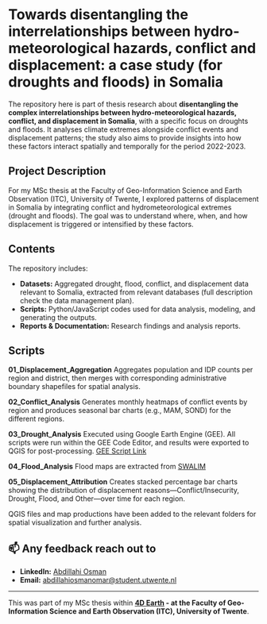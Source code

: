 # Towards disentangling the interrelationships between hydro-meteorological hazards, conflict and displacement: a case study (for droughts and floods) in Somalia 

The repository here is part of thesis research about **disentangling the complex interrelationships between hydro-meteorological hazards, conflict, and displacement in Somalia**, with a specific focus on droughts and floods. It analyses climate extremes alongside conflict events and displacement patterns; the study also aims to provide insights into how these factors interact spatially and temporally for the period 2022-2023.

## Project Description
For my MSc thesis at the Faculty of Geo-Information Science and Earth Observation (ITC), University of Twente, I explored patterns of displacement in Somalia by integrating conflict and hydrometeorological extremes (drought and floods). The goal was to understand where, when, and how displacement is triggered or intensified by these factors.

## Contents

The repository includes:
- **Datasets:** Aggregated drought, flood, conflict, and displacement data relevant to Somalia, extracted from relevant databases (full description check the data management plan).
- **Scripts:** Python/JavaScript codes used for data analysis, modeling, and generating the outputs.
- **Reports & Documentation:** Research findings and analysis reports.

## Scripts 

**01_Displacement_Aggregation**
Aggregates population and IDP counts per region and district, then merges with corresponding administrative boundary shapefiles for spatial analysis.

**02_Conflict_Analysis**
Generates monthly heatmaps of conflict events by region and produces seasonal bar charts (e.g., MAM, SOND) for the different regions.

**03_Drought_Analysis**
Executed using Google Earth Engine (GEE). All scripts were run within the GEE Code Editor, and results were exported to QGIS for post-processing. [GEE Script Link](https://code.earthengine.google.com/eefd5341366cea4e8b2912b633d794bd)

**04_Flood_Analysis**
Flood maps are extracted from [SWALIM](https://spatial.faoswalim.org/#/)

**05_Displacement_Attribution**
Creates stacked percentage bar charts showing the distribution of displacement reasons—Conflict/Insecurity, Drought, Flood, and Other—over time for each region.

QGIS files and map productions have been added to the relevant folders for spatial visualization and further analysis.

## 📫 Any feedback reach out to
- **LinkedIn:** [Abdillahi Osman](https://www.linkedin.com/in/abdillahi-osman-omar-7b2724173/)
- **Email:** [abdillahiosmanomar@student.utwente.nl](mailto:abdillahiosmanomar@student.utwente.nl)

---

This was part of my MSc thesis within **[4D Earth](https://www.itc.nl/research/research-themes/4d-earth/) - at the Faculty of Geo-Information Science and Earth Observation (ITC), University of Twente**.
